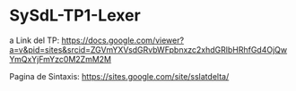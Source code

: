 # SySdL-TP1-Lexer
a
Link del TP: https://docs.google.com/viewer?a=v&pid=sites&srcid=ZGVmYXVsdGRvbWFpbnxzc2xhdGRlbHRhfGd4OjQwYmQxYjFmYzc0M2ZmM2M

Pagina de Sintaxis: https://sites.google.com/site/sslatdelta/
